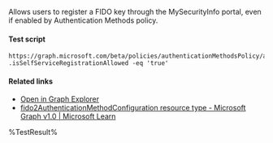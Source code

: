 Allows users to register a FIDO key through the MySecurityInfo portal, even if enabled by Authentication Methods policy.



#### Test script
```
https://graph.microsoft.com/beta/policies/authenticationMethodsPolicy/authenticationMethodConfigurations('Fido2')
.isSelfServiceRegistrationAllowed -eq 'true'
```

#### Related links

- [Open in Graph Explorer](https://developer.microsoft.com/en-us/graph/graph-explorer?request=policies/authenticationMethodsPolicy/authenticationMethodConfigurations('Fido2')&method=GET&version=beta&GraphUrl=https://graph.microsoft.com)
- [fido2AuthenticationMethodConfiguration resource type - Microsoft Graph v1.0 | Microsoft Learn](https://learn.microsoft.com/en-us/graph/api/resources/fido2authenticationmethodconfiguration)


<!--- Results --->
%TestResult%
